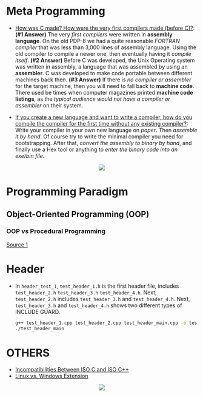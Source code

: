 # Meta Programming
* [How was C made? How were the very first compilers made (before C)?](https://www.quora.com/How-was-C-made-How-were-the-very-first-compilers-made-before-C-For-writing-the-code-in-C-they-require-IDE-On-which-language-was-that-IDE-during-the-development-of-C-made-from): **(#1 Answer)** The very *first compilers* were written in **assembly language**. On the old PDP-8 we had a quite reasonable *FORTRAN compiler* that was less than 3,000 lines of assembly language. Using the old compiler to compile a newer one, then eventually having it *compile itself*. **(#2 Answer)** Before C was developed, the Unix Operating system was written in assembly, a language that was assembled by using an **assembler**. C was developed to make code portable between different machines back then. **(#3 Answer)** If there is *no compiler or assembler* for the target machine, then you will need to fall back to **machine code**. There used be times when computer magazines printed **machine code listings**, as the *typical audience would not have a compiler or assembler* on their system.

* [If you create a new language and want to write a compiler, how do you compile the compiler for the first time without any existing compiler?](https://www.quora.com/How-was-C-made-How-were-the-very-first-compilers-made-before-C-For-writing-the-code-in-C-they-require-IDE-On-which-language-was-that-IDE-during-the-development-of-C-made-from): Write your compiler in your own new language on *paper*. Then *assemble it by hand*. Of course try to write the minimal compiler you need for bootstrapping. After that, *convert the assembly to binary by hand*, and finally use a Hex tool or anything to *enter the binary code into an exe/bin file*.

<p align="center">
  <img src="https://qph.cf2.quoracdn.net/main-qimg-f7d3982d3ccf23769e067da61bacc738-pjlq">
</p>


# Programming Paradigm

## Object-Oriented Programming (OOP)

### OOP vs Procedural Programming
[Source 1](https://teamtreehouse.com/community/when-to-use-oop-over-procedural-coding)

# Header
* In `header_test_1`, `test_header_1.h` is the first header file, includes `test_header_2.h` `test_header_3.h` `test_header_4.h`. Next, `test_header_2.h` includes `test_header_3.h` and `test_header_4.h`. Next, `test_header_3.h` and `test_header_4.h` shows two different types of INCLUDE GUARD.
  ```sh
  g++ test_header_1.cpp test_header_2.cpp test_header_main.cpp -o test_header_main
  ./test_header_main
  ```
  
# OTHERS

* [Incompatibilities Between ISO C and ISO C++](http://david.tribble.com/text/cdiffs.htm)
* [Linux vs. Windows Extension](https://askubuntu.com/questions/156392/what-is-the-equivalent-of-an-exe-file)

<p align="center">
  <img src="/images/linux-windows-extension.jpeg">
</p>
